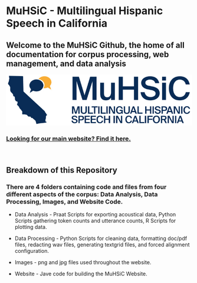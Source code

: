 <h1>MuHSiC - Multilingual Hispanic Speech in California</h1>  
<h2>Welcome to the MuHSiC Github, the home of all documentation for corpus processing, web management, and data analysis</h2>  

![MuHSiC Logo](https://github.com/julian-vargo/MuHSiC/blob/main/Images/Logo_MuHSiC_bicolor.jpg)  

<h3>
  
  [Looking for our main website? Find it here.](https://muhsic.acad.ucsc.edu/) 

</h3>  
<br>
<h2>Breakdown of this Repository</h2>  
<h3>There are 4 folders containing code and files from four different aspects of the corpus: Data Analysis, Data Processing, Images, and Website Code.</h3>  

- Data Analysis - Praat Scripts for exporting acoustical data, Python Scripts gathering token counts and utterance counts, R Scripts for plotting data.
  
- Data Processing - Python Scripts for cleaning data, formatting doc/pdf files, redacting wav files, generating textgrid files, and forced alignment configuration.
  
- Images - png and jpg files used throughout the website.
  
- Website - Jave code for building the MuHSiC Website.


